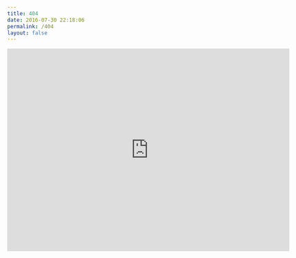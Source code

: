 ```yaml
---
title: 404
date: 2016-07-30 22:18:06
permalink: /404
layout: false
---
```

<html>
   <head>
        <meta charset="UTF-8" />
        <title>404</title>                                                                                                                                       
   </head>
   <body>
   <iframe scrolling='no' frameborder='0' src='http://yibo.iyiyun.com/Home/Distribute/ad404/key/1189509' width='654' height='470' style='display:block;'></iframe>
   </body>
</html>